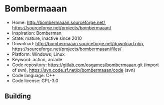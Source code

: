 # Bombermaaan

- Home: http://bombermaaan.sourceforge.net/, https://sourceforge.net/projects/bombermaaan/
- Inspiration: Bomberman
- State: mature, inactive since 2010
- Download: http://bombermaaan.sourceforge.net/download.php, https://sourceforge.net/projects/bombermaaan/files/
- Platform: Windows, Linux
- Keyword: action, arcade
- Code repository: https://gitlab.com/osgames/bombermaaan.git (import of svn), https://svn.code.sf.net/p/bombermaaan/code (svn)
- Code language: C++
- Code license: GPL-3.0

## Building

